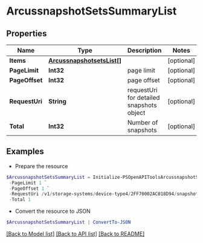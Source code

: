 # ArcussnapshotSetsSummaryList
## Properties

Name | Type | Description | Notes
------------ | ------------- | ------------- | -------------
**Items** | [**ArcussnapshotsetsList[]**](ArcussnapshotsetsList.md) |  | [optional] 
**PageLimit** | **Int32** | page limit | [optional] 
**PageOffset** | **Int32** | page offset | [optional] 
**RequestUri** | **String** | requestUri for detailed snapshots object | [optional] 
**Total** | **Int32** | Number of snapshots | [optional] 

## Examples

- Prepare the resource
```powershell
$ArcussnapshotSetsSummaryList = Initialize-PSOpenAPIToolsArcussnapshotSetsSummaryList  -Items null `
 -PageLimit 1 `
 -PageOffset 1 `
 -RequestUri /v1/storage-systems/device-type4/2FF70002AC018D94/snapshots `
 -Total 1
```

- Convert the resource to JSON
```powershell
$ArcussnapshotSetsSummaryList | ConvertTo-JSON
```

[[Back to Model list]](../README.md#documentation-for-models) [[Back to API list]](../README.md#documentation-for-api-endpoints) [[Back to README]](../README.md)

